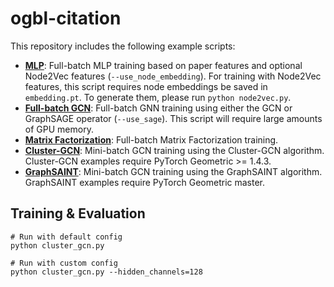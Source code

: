 # ogbl-citation

This repository includes the following example scripts:

* **[MLP](https://github.com/snap-stanford/ogb/blob/master/examples/linkproppred/citation/mlp.py)**: Full-batch MLP training based on paper features and optional Node2Vec features (`--use_node_embedding`). For training with Node2Vec features, this script requires node embeddings be saved in `embedding.pt`. To generate them, please run `python node2vec.py`.
* **[Full-batch GCN](https://github.com/snap-stanford/ogb/blob/master/examples/linkproppred/citation/gnn.py)**: Full-batch GNN training using either the GCN or GraphSAGE operator (`--use_sage`). This script will require large amounts of GPU memory.
* **[Matrix Factorization](https://github.com/snap-stanford/ogb/blob/master/examples/linkproppred/citation/mf.py)**: Full-batch Matrix Factorization training.
* **[Cluster-GCN](https://github.com/snap-stanford/ogb/blob/master/examples/linkproppred/citation/cluster_gcn.py)**: Mini-batch GCN training using the Cluster-GCN algorithm. Cluster-GCN examples require PyTorch Geometric >= 1.4.3.
* **[GraphSAINT](https://github.com/snap-stanford/ogb/blob/master/examples/linkproppred/citation/graph_saint.py)**: Mini-batch GCN training using the GraphSAINT algorithm. GraphSAINT examples require PyTorch Geometric master.

## Training & Evaluation

```
# Run with default config
python cluster_gcn.py

# Run with custom config
python cluster_gcn.py --hidden_channels=128
```

